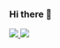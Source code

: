 ### Hi there 👋

<!--
**ghosind/ghosind** is a ✨ _special_ ✨ repository because its `README.md` (this file) appears on your GitHub profile.

Here are some ideas to get you started:

- 🔭 I’m currently working on ...
- 🌱 I’m currently learning ...
- 👯 I’m looking to collaborate on ...
- 🤔 I’m looking for help with ...
- 💬 Ask me about ...
- 📫 How to reach me: ...
- 😄 Pronouns: ...
- ⚡ Fun fact: ...
-->

<a href="https://github.com/ghosind">
<img src="https://github-readme-stats.vercel.app/api?username=ghosind" />
</a>
<a href="https://github.com/ghosind">
<img src="https://github-readme-stats.vercel.app/api/top-langs/?username=ghosind&layout=compact" />
</a>
